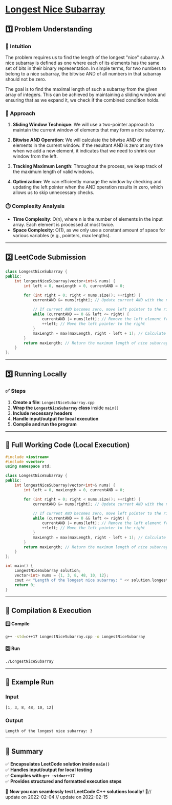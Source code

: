 # **[Longest Nice Subarray](https://leetcode.com/problems/longest-nice-subarray/description/)**  

## **1️⃣ Problem Understanding**  
### **📌 Intuition**  
The problem requires us to find the length of the longest "nice" subarray. A nice subarray is defined as one where each of its elements has the same set of bits in their binary representation. In simple terms, for two numbers to belong to a nice subarray, the bitwise AND of all numbers in that subarray should not be zero.

The goal is to find the maximal length of such a subarray from the given array of integers. This can be achieved by maintaining a sliding window and ensuring that as we expand it, we check if the combined condition holds.

### **🚀 Approach**  
1. **Sliding Window Technique**: We will use a two-pointer approach to maintain the current window of elements that may form a nice subarray.
  
2. **Bitwise AND Operation**: We will calculate the bitwise AND of the elements in the current window. If the resultant AND is zero at any time when we add a new element, it indicates that we need to shrink our window from the left.
  
3. **Tracking Maximum Length**: Throughout the process, we keep track of the maximum length of valid windows. 

4. **Optimization**: We can efficiently manage the window by checking and updating the left pointer when the AND operation results in zero, which allows us to skip unnecessary checks.

### **⏱️ Complexity Analysis**  
- **Time Complexity**: O(n), where n is the number of elements in the input array. Each element is processed at most twice.
- **Space Complexity**: O(1), as we only use a constant amount of space for various variables (e.g., pointers, max lengths).

---  

## **2️⃣ LeetCode Submission**  
```cpp
class LongestNiceSubarray {
public:
    int longestNiceSubarray(vector<int>& nums) {
        int left = 0, maxLength = 0, currentAND = 0;

        for (int right = 0; right < nums.size(); ++right) {
            currentAND &= nums[right]; // Update current AND with the new element
            
            // If current AND becomes zero, move left pointer to the right
            while (currentAND == 0 && left <= right) {
                currentAND |= nums[left]; // Remove the left element from the AND
                ++left; // Move the left pointer to the right
            }
            maxLength = max(maxLength, right - left + 1); // Calculate max length
        }
        return maxLength; // Return the maximum length of nice subarray
    }
};  
```  

---  

## **3️⃣ Running Locally**  
### **✅ Steps**  
1. **Create a file**: `LongestNiceSubarray.cpp`  
2. **Wrap the `LongestNiceSubarray` class** inside `main()`  
3. **Include necessary headers**  
4. **Handle input/output for local execution**  
5. **Compile and run the program**  

---  

## **📝 Full Working Code (Local Execution)**  
```cpp
#include <iostream>
#include <vector>
using namespace std;

class LongestNiceSubarray {
public:
    int longestNiceSubarray(vector<int>& nums) {
        int left = 0, maxLength = 0, currentAND = 0;

        for (int right = 0; right < nums.size(); ++right) {
            currentAND &= nums[right]; // Update current AND with the new element
            
            // If current AND becomes zero, move left pointer to the right
            while (currentAND == 0 && left <= right) {
                currentAND |= nums[left]; // Remove the left element from the AND
                ++left; // Move the left pointer to the right
            }
            maxLength = max(maxLength, right - left + 1); // Calculate max length
        }
        return maxLength; // Return the maximum length of nice subarray
    }
};

int main() {
    LongestNiceSubarray solution;
    vector<int> nums = {1, 3, 8, 48, 10, 12};
    cout << "Length of the longest nice subarray: " << solution.longestNiceSubarray(nums) << endl;
    return 0;
}
```  

---  

## **🔧 Compilation & Execution**  
#### **1️⃣ Compile**  
```bash
g++ -std=c++17 LongestNiceSubarray.cpp -o LongestNiceSubarray
```  

#### **2️⃣ Run**  
```bash
./LongestNiceSubarray
```  

---  

## **🎯 Example Run**  
### **Input**  
```
[1, 3, 8, 48, 10, 12]
```  
### **Output**  
```
Length of the longest nice subarray: 3
```  

---  

## **📌 Summary**  
✅ **Encapsulates LeetCode solution inside `main()`**  
✅ **Handles input/output for local testing**  
✅ **Compiles with `g++ -std=c++17`**  
✅ **Provides structured and formatted execution steps**  

🚀 **Now you can seamlessly test LeetCode C++ solutions locally!** 🚀// update on 2022-02-04
// update on 2022-02-15
